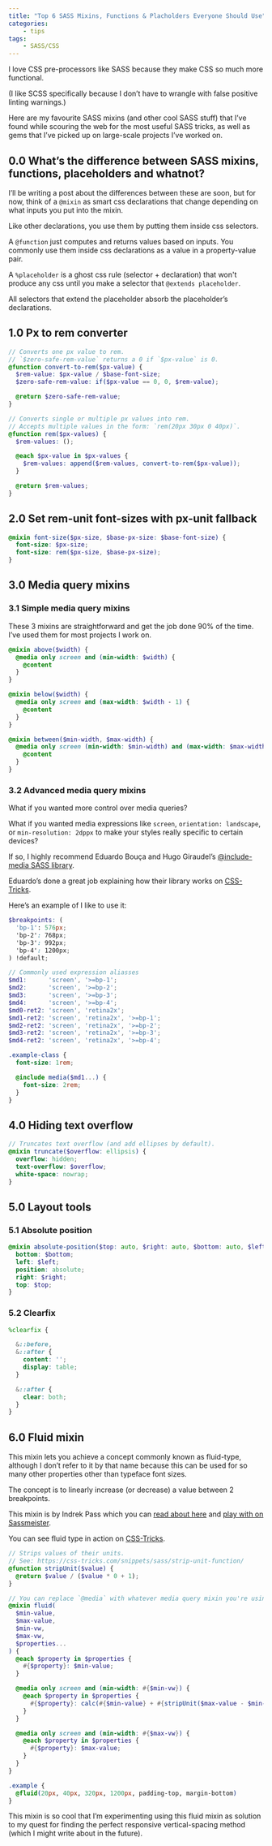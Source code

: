 ```yaml
---
title: "Top 6 SASS Mixins, Functions & Placholders Everyone Should Use"
categories:
    - tips
tags:
    - SASS/CSS
---
```

I love CSS pre-processors like SASS because they make CSS so much more
functional.

(I like SCSS specifically because I don’t have to wrangle with false positive
linting warnings.)

Here are my favourite SASS mixins (and other cool SASS stuff) that I’ve found
while scouring the web for the most useful SASS tricks, as well as gems that
I’ve picked up on large-scale projects I’ve worked on.

## 0.0 What’s the difference between SASS mixins, functions, placeholders and whatnot?
I’ll be writing a post about the differences between these are soon, but for
now, think of a `@mixin` as smart css declarations that
change depending on what inputs you put into the mixin.

Like other declarations, you use them by putting them inside css selectors.

A `@function` just computes and returns values based on inputs. You commonly use
them inside css declarations as a value in a property-value pair.

A `%placeholder` is a ghost css rule (selector + declaration) that won't produce
any css until you make a selector that `@extends placeholder`.

All selectors that extend the placeholder absorb the placeholder’s declarations.

## 1.0 Px to rem converter
```scss
// Converts one px value to rem.
// `$zero-safe-rem-value` returns a 0 if `$px-value` is 0.
@function convert-to-rem($px-value) {
  $rem-value: $px-value / $base-font-size;
  $zero-safe-rem-value: if($px-value == 0, 0, $rem-value);

  @return $zero-safe-rem-value;
}

// Converts single or multiple px values into rem.
// Accepts multiple values in the form: `rem(20px 30px 0 40px)`.
@function rem($px-values) {
  $rem-values: ();

  @each $px-value in $px-values {
    $rem-values: append($rem-values, convert-to-rem($px-value));
  }

  @return $rem-values;
}
```

## 2.0 Set rem-unit font-sizes with px-unit fallback
```scss
@mixin font-size($px-size, $base-px-size: $base-font-size) {
  font-size: $px-size;
  font-size: rem($px-size, $base-px-size);
}
```

## 3.0 Media query mixins
### 3.1 Simple media query mixins
These 3 mixins are straightforward and get the job done 90% of the time.
I’ve used them for most projects I work on.
```scss
@mixin above($width) {
  @media only screen and (min-width: $width) {
    @content
  }
}

@mixin below($width) {
  @media only screen and (max-width: $width - 1) {
    @content
  }
}

@mixin between($min-width, $max-width) {
  @media only screen (min-width: $min-width) and (max-width: $max-width - 1) {
    @content
  }
}
```
### 3.2 Advanced media query mixins
What if you wanted more control over media queries?

What if you wanted media expressions like `screen`, `orientation: landscape`, or
`min-resolution: 2dppx` to make your styles really specific to certain devices?

If so, I highly recommend Eduardo Bouça and Hugo Giraudel’s
[@include-media SASS library][include-media].

Eduardo’s done a great job explaining how their library works on
[CSS-Tricks][css-tricks approaches to media].

Here’s an example of I like to use it:
```scss
$breakpoints: (
  'bp-1': 576px;
  'bp-2': 768px;
  'bp-3': 992px;
  'bp-4': 1200px;
) !default;

// Commonly used expression aliasses
$md1:      'screen', '>=bp-1';
$md2:      'screen', '>=bp-2';
$md3:      'screen', '>=bp-3';
$md4:      'screen', '>=bp-4';
$md0-ret2: 'screen', 'retina2x';
$md1-ret2: 'screen', 'retina2x', '>=bp-1';
$md2-ret2: 'screen', 'retina2x', '>=bp-2';
$md3-ret2: 'screen', 'retina2x', '>=bp-3';
$md4-ret2: 'screen', 'retina2x', '>=bp-4';

.example-class {
  font-size: 1rem;

  @include media($md1...) {
    font-size: 2rem;
  }
}
```

## 4.0 Hiding text overflow
```scss
// Truncates text overflow (and add ellipses by default).
@mixin truncate($overflow: ellipsis) {
  overflow: hidden;
  text-overflow: $overflow;
  white-space: nowrap;
}
```

## 5.0 Layout tools
### 5.1 Absolute position
```scss
@mixin absolute-position($top: auto, $right: auto, $bottom: auto, $left: auto) {
  bottom: $bottom;
  left: $left;
  position: absolute;
  right: $right;
  top: $top;
}
```

### 5.2 Clearfix
```scss
%clearfix {

  &::before,
  &::after {
    content: '';
    display: table;
  }

  &::after {
    clear: both;
  }
}
```

## 6.0 Fluid mixin
This mixin lets you achieve a concept commonly known as fluid-type, although I
don’t refer to it by that name because this can be used for so many other
properties other than typeface font sizes.

The concept is to linearly increase (or decrease) a value between 2 breakpoints.

This mixin is by Indrek Pass which you can [read about here][madebymike] and
[play with on Sassmeister][sassmeister].

You can see fluid type in action on [CSS-Tricks][css-tricks fluid typography].

```scss
// Strips values of their units.
// See: https://css-tricks.com/snippets/sass/strip-unit-function/
@function stripUnit($value) {
  @return $value / ($value * 0 + 1);
}

// You can replace `@media` with whatever media query mixin you're using.
@mixin fluid(
  $min-value,
  $max-value,
  $min-vw,
  $max-vw,
  $properties...
) {
  @each $property in $properties {
    #{$property}: $min-value;
  }

  @media only screen and (min-width: #{$min-vw}) {
    @each $property in $properties {
      #{$property}: calc(#{$min-value} + #{stripUnit($max-value - $min-value)} * (100vw - #{$min-vw}) / #{stripUnit($max-vw - $min-vw)});
    }
  }

  @media only screen and (min-width: #{$max-vw}) {
    @each $property in $properties {
      #{$property}: $max-value;
    }
  }
}

.example {
  @fluid(20px, 40px, 320px, 1200px, padding-top, margin-bottom)
}
```
This mixin is so cool that I’m experimenting using this fluid mixin as solution
to my quest for finding the perfect responsive vertical-spacing method (which I
might write about in the future).

[include-media]: http://include-media.com/
[css-tricks approaches to media]: https://css-tricks.com/approaches-media-queries-sass/
[css-tricks fluid typography]: https://css-tricks.com/snippets/css/fluid-typography/
[madebymike]: https://madebymike.com.au/writing/fluid-type-calc-examples/
[sassmeister]: https://www.sassmeister.com/gist/7f22e44ace49b5124eec
